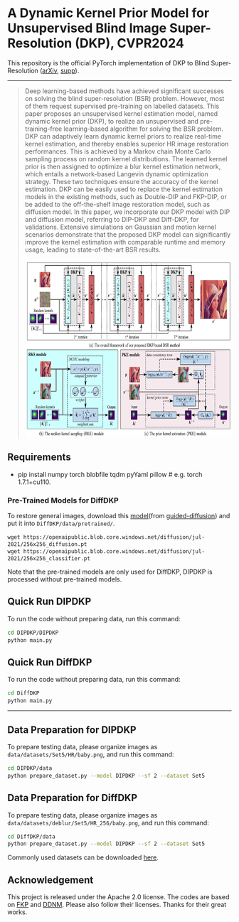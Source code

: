 
# A Dynamic Kernel Prior Model for Unsupervised Blind Image Super-Resolution (DKP), CVPR2024

This repository is the official PyTorch implementation of DKP to Blind Super-Resolution 
([arXiv](https://arxiv.org/abs/2404.15620), [supp](https://github.com/XYLGroup/DKP)).

 ---

> Deep learning-based methods have achieved significant successes on solving the blind super-resolution (BSR) problem. However, most of them request supervised pre-training on labelled datasets.
This paper proposes an unsupervised kernel estimation model, named dynamic kernel prior (DKP), to realize an unsupervised and pre-training-free learning-based algorithm for solving the BSR problem. 
DKP can adaptively learn dynamic kernel priors to realize real-time kernel estimation, and thereby enables superior HR image restoration performances. 
This is achieved by a Markov chain Monte Carlo sampling process on random kernel distributions. 
The learned kernel prior is then assigned to optimize a blur kernel estimation network, which entails a network-based Langevin dynamic optimization strategy. 
These two techniques ensure the accuracy of the kernel estimation.
DKP can be easily used to replace the kernel estimation models in the existing methods, such as Double-DIP and FKP-DIP, or be added to the off-the-shelf image restoration model, such as diffusion model. 
In this paper, we incorporate our DKP model with DIP and diffusion model, referring to DIP-DKP and Diff-DKP, for validations. 
Extensive simulations on Gaussian and motion kernel scenarios demonstrate that the proposed DKP model can significantly improve the kernel estimation with comparable runtime and memory usage, leading to state-of-the-art BSR results. 
><p align="center">
  > <img height="400" src="./illustrations/DKP8.png">
</p>

## Requirements
- pip install numpy torch blobfile tqdm pyYaml pillow    # e.g. torch 1.7.1+cu110.

### Pre-Trained Models for DiffDKP
To restore general images, download this [model](https://openaipublic.blob.core.windows.net/diffusion/jul-2021/256x256_diffusion.pt)(from [guided-diffusion](https://github.com/openai/guided-diffusion)) and put it into `DiffDKP/data/pretrained/`.
```
wget https://openaipublic.blob.core.windows.net/diffusion/jul-2021/256x256_diffusion.pt
wget https://openaipublic.blob.core.windows.net/diffusion/jul-2021/256x256_classifier.pt
```
Note that the pre-trained models are only used for DiffDKP, DIPDKP is processed without pre-trained models.

## Quick Run DIPDKP
To run the code without preparing data, run this command:
```bash
cd DIPDKP/DIPDKP
python main.py
```

## Quick Run DiffDKP
To run the code without preparing data, run this command:
```bash
cd DiffDKP
python main.py
```

---

## Data Preparation for DIPDKP
To prepare testing data, please organize images as `data/datasets/Set5/HR/baby.png`, and run this command:
```bash
cd DIPDKP/data
python prepare_dataset.py --model DIPDKP --sf 2 --dataset Set5
```

## Data Preparation for DiffDKP
To prepare testing data, please organize images as `data/datasets/deblur/Set5/HR_256/baby.png`, and run this command:
```bash
cd DiffDKP/data
python prepare_dataset.py --model DIPDKP --sf 2 --dataset Set5
```


Commonly used datasets can be downloaded [here](https://github.com/xinntao/BasicSR/blob/master/docs/DatasetPreparation.md#common-image-sr-datasets).



## Acknowledgement

This project is released under the Apache 2.0 license. The codes are based on [FKP](https://github.com/JingyunLiang/FKP) and [DDNM](https://github.com/wyhuai/DDNM). Please also follow their licenses. Thanks for their great works.


